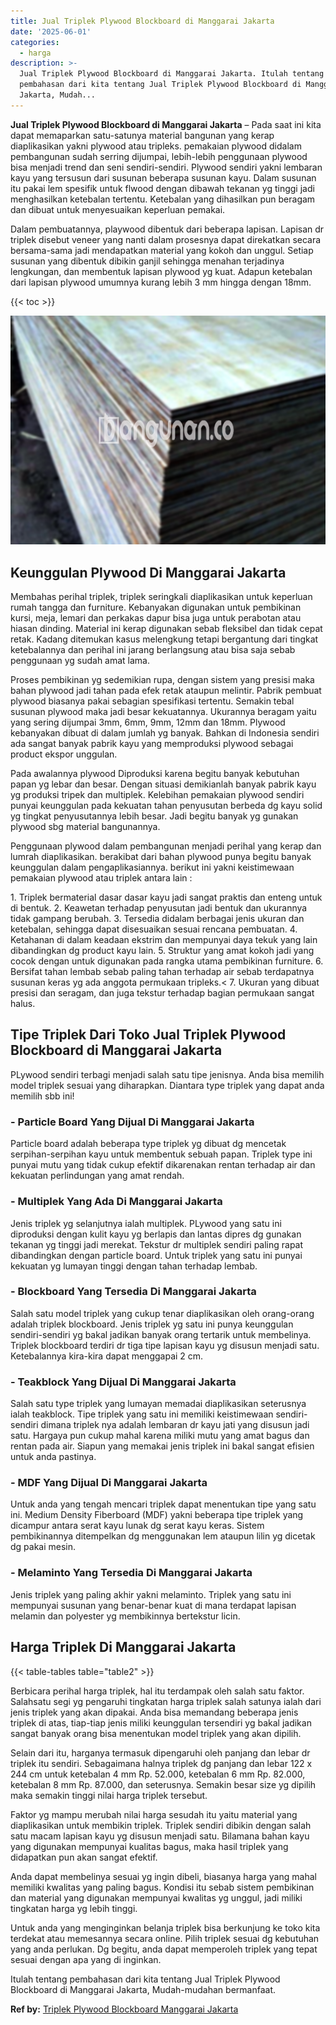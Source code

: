 ```yaml
---
title: Jual Triplek Plywood Blockboard di Manggarai Jakarta
date: '2025-06-01'
categories:
  - harga
description: >-
  Jual Triplek Plywood Blockboard di Manggarai Jakarta. Itulah tentang
  pembahasan dari kita tentang Jual Triplek Plywood Blockboard di Manggarai
  Jakarta, Mudah...
---
```


**Jual Triplek Plywood Blockboard di Manggarai Jakarta** – Pada saat ini kita dapat memaparkan satu-satunya material bangunan yang kerap diaplikasikan yakni plywood atau tripleks. pemakaian plywood didalam pembangunan sudah serring dijumpai, lebih-lebih penggunaan plywood bisa menjadi trend dan seni sendiri-sendiri. Plywood sendiri yakni lembaran kayu yang tersusun dari susunan beberapa susunan kayu. Dalam susunan itu pakai lem spesifik untuk flwood dengan dibawah tekanan yg tinggi jadi menghasilkan ketebalan tertentu. Ketebalan yang dihasilkan pun beragam dan dibuat untuk menyesuaikan keperluan pemakai.

Dalam pembuatannya, playwood dibentuk dari beberapa lapisan. Lapisan dr triplek disebut veneer yang nanti dalam prosesnya dapat direkatkan secara bersama-sama jadi mendapatkan material yang kokoh dan unggul. Setiap susunan yang dibentuk dibikin ganjil sehingga menahan terjadinya lengkungan, dan membentuk lapisan plywood yg kuat. Adapun ketebalan dari lapisan plywood umumnya kurang lebih 3 mm hingga dengan 18mm.

{{< toc >}}

![Jual Triplek Plywood Blockboard di Manggarai Jakarta](/images/jual-triplek-murah-40.png)

## Keunggulan Plywood Di Manggarai Jakarta

Membahas perihal triplek, triplek seringkali diaplikasikan untuk keperluan rumah tangga dan furniture. Kebanyakan digunakan untuk pembikinan kursi, meja, lemari dan perkakas dapur bisa juga untuk perabotan atau hiasan dinding. Material ini kerap digunakan sebab fleksibel dan tidak cepat retak. Kadang ditemukan kasus melengkung tetapi bergantung dari tingkat ketebalannya dan perihal ini jarang berlangsung atau bisa saja sebab penggunaan yg sudah amat lama.

Proses pembikinan yg sedemikian rupa, dengan sistem yang presisi maka bahan plywood jadi tahan pada efek retak ataupun melintir. Pabrik pembuat plywood biasanya pakai sebagian spesifikasi tertentu. Semakin tebal susunan plywood maka jadi besar kekuatannya. Ukurannya beragam yaitu yang sering dijumpai 3mm, 6mm, 9mm, 12mm dan 18mm. Plywood kebanyakan dibuat di dalam jumlah yg banyak. Bahkan di Indonesia sendiri ada sangat banyak pabrik kayu yang memproduksi plywood sebagai product ekspor unggulan.

Pada awalannya plywood Diproduksi karena begitu banyak kebutuhan papan yg lebar dan besar. Dengan situasi demikianlah banyak pabrik kayu yg produksi tripek dan multiplek. Kelebihan pemakaian plywood sendiri punyai keunggulan pada kekuatan tahan penyusutan berbeda dg kayu solid yg tingkat penyusutannya lebih besar. Jadi begitu banyak yg gunakan plywood sbg material bangunannya.

Penggunaan plywood dalam pembangunan menjadi perihal yang kerap dan lumrah diaplikasikan. berakibat dari bahan plywood punya begitu banyak keunggulan dalam pengaplikasiannya. berikut ini yakni keistimewaan pemakaian plywood atau triplek antara lain :

1\. Triplek bermaterial dasar dasar kayu jadi sangat praktis dan enteng untuk di bentuk. 2. Keawetan terhadap penyusutan jadi bentuk dan ukurannya tidak gampang berubah. 3. Tersedia didalam berbagai jenis ukuran dan ketebalan, sehingga dapat disesuaikan sesuai rencana pembuatan. 4. Ketahanan di dalam keadaan ekstrim dan mempunyai daya tekuk yang lain dibandingkan dg product kayu lain. 5. Struktur yang amat kokoh jadi yang cocok dengan untuk digunakan pada rangka utama pembikinan furniture. 6. Bersifat tahan lembab sebab paling tahan terhadap air sebab terdapatnya susunan keras yg ada anggota permukaan tripleks.< 7. Ukuran yang dibuat presisi dan seragam, dan juga tekstur terhadap bagian permukaan sangat halus.

## Tipe Triplek Dari Toko Jual Triplek Plywood Blockboard di Manggarai Jakarta

PLywood sendiri terbagi menjadi salah satu tipe jenisnya. Anda bisa memilih model triplek sesuai yang diharapkan. Diantara type triplek yang dapat anda memilih sbb ini!

### \- Particle Board Yang Dijual Di Manggarai Jakarta

Particle board adalah beberapa type triplek yg dibuat dg mencetak serpihan-serpihan kayu untuk membentuk sebuah papan. Triplek type ini punyai mutu yang tidak cukup efektif dikarenakan rentan terhadap air dan kekuatan perlindungan yang amat rendah.

### \- Multiplek Yang Ada Di Manggarai Jakarta

Jenis triplek yg selanjutnya ialah multiplek. PLywood yang satu ini diproduksi dengan kulit kayu yg berlapis dan lantas dipres dg gunakan tekanan yg tinggi jadi merekat. Tekstur dr multiplek sendiri paling rapat dibandingkan dengan particle board. Untuk triplek yang satu ini punyai kekuatan yg lumayan tinggi dengan tahan terhadap lembab.

### \- Blockboard Yang Tersedia Di Manggarai Jakarta

Salah satu model triplek yang cukup tenar diaplikasikan oleh orang-orang adalah triplek blockboard. Jenis triplek yg satu ini punya keunggulan sendiri-sendiri yg bakal jadikan banyak orang tertarik untuk membelinya. Triplek blockboard terdiri dr tiga tipe lapisan kayu yg disusun menjadi satu. Ketebalannya kira-kira dapat menggapai 2 cm.

### \- Teakblock Yang Dijual Di Manggarai Jakarta

Salah satu type triplek yang lumayan memadai diaplikasikan seterusnya ialah teakblock. Tipe triplek yang satu ini memiliki keistimewaan sendiri-sendiri dimana triplek nya adalah lembaran dr kayu jati yang disusun jadi satu. Hargaya pun cukup mahal karena miliki mutu yang amat bagus dan rentan pada air. Siapun yang memakai jenis triplek ini bakal sangat efisien untuk anda pastinya.

### \- MDF Yang Dijual Di Manggarai Jakarta

Untuk anda yang tengah mencari triplek dapat menentukan tipe yang satu ini. Medium Density Fiberboard (MDF) yakni beberapa tipe triplek yang dicampur antara serat kayu lunak dg serat kayu keras. Sistem pembikinannya ditempelkan dg menggunakan lem ataupun lilin yg dicetak dg pakai mesin.

### \- Melaminto Yang Tersedia Di Manggarai Jakarta

Jenis triplek yang paling akhir yakni melaminto. Triplek yang satu ini mempunyai susunan yang benar-benar kuat di mana terdapat lapisan melamin dan polyester yg membikinnya bertekstur licin.

## Harga Triplek Di Manggarai Jakarta

{{< table-tables table="table2" >}}

Berbicara perihal harga triplek, hal itu terdampak oleh salah satu faktor. Salahsatu segi yg pengaruhi tingkatan harga triplek salah satunya ialah dari jenis triplek yang akan dipakai. Anda bisa memandang beberapa jenis triplek di atas, tiap-tiap jenis miliki keunggulan tersendiri yg bakal jadikan sangat banyak orang bisa menentukan model triplek yang akan dipilih.

Selain dari itu, harganya termasuk dipengaruhi oleh panjang dan lebar dr triplek itu sendiri. Sebagaimana halnya triplek dg panjang dan lebar 122 x 244 cm untuk ketebalan 4 mm Rp. 52.000, ketebalan 6 mm Rp. 82.000, ketebalan 8 mm Rp. 87.000, dan seterusnya. Semakin besar size yg dipilih maka semakin tinggi nilai harga triplek tersebut.

Faktor yg mampu merubah nilai harga sesudah itu yaitu material yang diaplikasikan untuk membikin triplek. Triplek sendiri dibikin dengan salah satu macam lapisan kayu yg disusun menjadi satu. Bilamana bahan kayu yang digunakan mempunyai kualitas bagus, maka hasil triplek yang didapatkan pun akan sangat efektif.

Anda dapat membelinya sesuai yg ingin dibeli, biasanya harga yang mahal memiliki kwalitas yang paling bagus. Kondisi itu sebab sistem pembikinan dan material yang digunakan mempunyai kwalitas yg unggul, jadi miliki tingkatan harga yg lebih tinggi.

Untuk anda yang menginginkan belanja triplek bisa berkunjung ke toko kita terdekat atau memesannya secara online. Pilih triplek sesuai dg kebutuhan yang anda perlukan. Dg begitu, anda dapat memperoleh triplek yang tepat sesuai dengan apa yang di inginkan.

Itulah tentang pembahasan dari kita tentang Jual Triplek Plywood Blockboard di Manggarai Jakarta, Mudah-mudahan bermanfaat.

**Ref by:** [Triplek Plywood Blockboard Manggarai Jakarta](https://id.wikipedia.org/wiki/Triplek)
